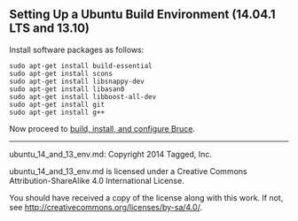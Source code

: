 ## Setting Up a Ubuntu Build Environment (14.04.1 LTS and 13.10)

Install software packages as follows:

```
sudo apt-get install build-essential
sudo apt-get install scons
sudo apt-get install libsnappy-dev
sudo apt-get install libasan0
sudo apt-get install libboost-all-dev
sudo apt-get install git
sudo apt-get install g++
```

Now proceed to
[build, install, and configure Bruce](../README.md#building-and-installing-bruce).

-----

ubuntu_14_and_13_env.md: Copyright 2014 Tagged, Inc.

ubuntu_14_and_13_env.md is licensed under a Creative Commons
Attribution-ShareAlike 4.0 International License.

You should have received a copy of the license along with this work. If not,
see <http://creativecommons.org/licenses/by-sa/4.0/>.
